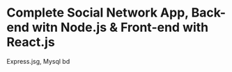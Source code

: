 # Complete Social Network App, Back-end witn Node.js & Front-end with React.js 
 Express.jsg, Mysql bd
